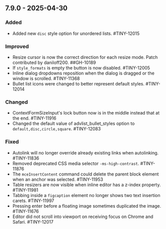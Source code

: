 ## 7.9.0 - 2025-04-30

### Added
- Added new `disc` style option for unordered lists. #TINY-12015

### Improved
- Resize cursor is now the correct direction for each resize mode. Patch contributed by daniloff200. ##GH-10189
- If `style_formats` is empty the button is now disabled. #TINY-12005
- Inline dialog dropdowns reposition when the dialog is dragged or the window is scrolled. #TINY-11368
- Bullet list icons were changed to better represent default styles. #TINY-12014

### Changed
- ContextFormSizeInput's lock button now is in the middle instead that at the end. #TINY-11916
- Changed the default value of advlist_bullet_styles option to `default,disc,circle,square`. #TINY-12083

### Fixed
- Autolink will no longer override already existing links when autolinking. #TINY-11836
- Removed deprecated CSS media selector `-ms-high-contrast`. #TINY-11876
- The `mceInsertContent` command could delete the parent block element when an anchor was selected. #TINY-11953
- Table resizers are now visible when inline editor has a z-index property. #TINY-11981
- Tabbing inside a `figcaption` element no longer shows two text insertion carets. #TINY-11997
- Pressing enter before a floating image sometimes duplicated the image. #TINY-11676
- Editor did not scroll into viewport on receiving focus on Chrome and Safari. #TINY-12017
